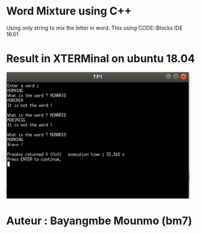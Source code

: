 # __Word Mixture using C++__


Using only string to mix the letter in word.
This using CODE::Blocks IDE 16.01
 

# Result in XTERMinal on ubuntu 18.04
![Alt text](img/C++1.png?raw=true "init")



# Auteur : Bayangmbe Mounmo (bm7)


